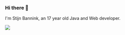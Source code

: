 ### Hi there 👋
I'm Stijn Bannink, an 17 year old Java and Web developer.

<img src="https://github-readme-stats.vercel.app/api?username=stijnb1234&show_icons=true" />

